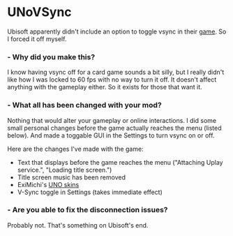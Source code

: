 # UNoVSync
Ubisoft apparently didn't include an option to toggle vsync in their [game](https://store.steampowered.com/app/470220/UNO/). So I forced it off myself.

### - Why did you make this?

I know having vsync off for a card game sounds a bit silly, but I really didn't like how I was locked to 60 fps with no way to turn it off. It doesn't affect anything with the gameplay either. So it exists for those that want it.

### - What all has been changed with your mod?

Nothing that would alter your gameplay or online interactions. I did some small personal changes before the game actually reaches the menu (listed below). And made a toggable GUI in the Settings to turn vsync on or off.

Here are the changes I've made with the game:

- Text that displays before the game reaches the menu ("Attaching Uplay service.", "Loading title screen.") 
- Title screen music has been removed
- ExiMichi's [UNO skins](https://github.com/linkthehylian/UNoVSync/wiki/ExiMichi's-UNO-Skins)
- V-Sync toggle in Settings (takes immediate effect)

### - Are you able to fix the disconnection issues?

Probably not. That's something on Ubisoft's end.
